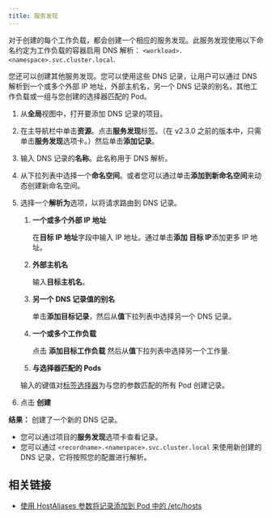 ```yaml
---
title: 服务发现
---
```


对于创建的每个工作负载，都会创建一个相应的服务发现。此服务发现使用以下命名约定为工作负载的容器启用 DNS 解析：
`<workload>.<namespace>.svc.cluster.local`.

您还可以创建其他服务发现。您可以使用这些 DNS 记录，让用户可以通过 DNS 解析到一个或多个外部 IP 地址，外部主机名，另一个 DNS 记录的别名，其他工作负载或一组与您创建的选择器匹配的 Pod。

1. 从**全局**视图中，打开要添加 DNS 记录的项目。

1. 在主导航栏中单击**资源**。点击**服务发现**标签。（在 v2.3.0 之前的版本中，只需单击**服务发现**选项卡。）然后单击**添加记录**。

1. 输入 DNS 记录的**名称**。此名称用于 DNS 解析。

1. 从下拉列表中选择一个**命名空间**。或者您可以通过单击**添加到新命名空间**来动态创建新命名空间。

1. 选择一个**解析为**选项，以将请求路由到 DNS 记录。

   1. **一个或多个外部 IP 地址**

      在**目标 IP 地址**字段中输入 IP 地址。通过单击**添加 目标 IP**添加更多 IP 地址。

   1. **外部主机名**

      输入**目标主机名**。

   1. **另一个 DNS 记录值的别名**

      单击**添加目标记录**，然后从**值**下拉列表中选择另一个 DNS 记录。

   1. **一个或多个工作负载**

      点击 **添加目标工作负载** 然后从**值**下拉列表中选择另一个工作量.

   1. **与选择器匹配的 Pods**

   输入的键值对[标签选择器](https://kubernetes.io/docs/concepts/overview/working-with-objects/labels/#label-selectors)为与您的参数匹配的所有 Pod 创建记录。

1. 点击 **创建**

**结果：** 创建了一个新的 DNS 记录。

- 您可以通过项目的**服务发现**选项卡查看记录。
- 您可以通过 `<recordname>.<namespace>.svc.cluster.local` 来使用新创建的 DNS 记录，它将按照您的配置进行解析。

## 相关链接

- [使用 HostAliases 参数将记录添加到 Pod 中的 /etc/hosts](https://kubernetes.io/docs/concepts/services-networking/add-entries-to-pod-etc-hosts-with-host-aliases/)
